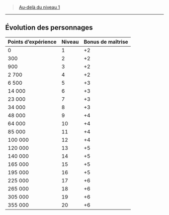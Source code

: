 ﻿---
!GenericItem
Id: beyond1stlevel_hd.md#Évolution-des-personnages
ParentLink: beyond1stlevel_hd.md#au-delà-du-niveau-1
Name: Évolution des personnages
ParentName: Au-delà du niveau 1
NameLevel: 2
Attributes:
  Name: Évolution des personnages
  Markdown: >+
    ## <!--Name-->Évolution des personnages<!--/Name-->


    |Points d’expérience|Niveau|Bonus de maîtrise|

    |---|---|---|

    |0|1|+2|

    |300|2|+2|

    |900|3|+2|

    |2 700|4|+2|

    |6 500|5|+3|

    |14 000|6|+3|

    |23 000|7|+3|

    |34 000|8|+3|

    |48 000|9|+4|

    |64 000|10|+4|

    |85 000|11|+4|

    |100 000|12|+4|

    |120 000|13|+5|

    |140 000|14|+5|

    |165 000|15|+5|

    |195 000|16|+5|

    |225 000|17|+6|

    |265 000|18|+6|

    |305 000|19|+6|

    |355 000|20|+6|

AttributesDictionary: >+
  Name: Évolution des personnages

  Markdown: >+

    ## <!--Name-->Évolution des personnages<!--/Name-->





    |Points d’expérience|Niveau|Bonus de maîtrise|



    |---|---|---|



    |0|1|+2|



    |300|2|+2|



    |900|3|+2|



    |2 700|4|+2|



    |6 500|5|+3|



    |14 000|6|+3|



    |23 000|7|+3|



    |34 000|8|+3|



    |48 000|9|+4|



    |64 000|10|+4|



    |85 000|11|+4|



    |100 000|12|+4|



    |120 000|13|+5|



    |140 000|14|+5|



    |165 000|15|+5|



    |195 000|16|+5|



    |225 000|17|+6|



    |265 000|18|+6|



    |305 000|19|+6|



    |355 000|20|+6|



---
> [Au-delà du niveau 1](hd_beyond1stlevel.md)

---

## Évolution des personnages

|Points d’expérience|Niveau|Bonus de maîtrise|
|---|---|---|
|0|1|+2|
|300|2|+2|
|900|3|+2|
|2 700|4|+2|
|6 500|5|+3|
|14 000|6|+3|
|23 000|7|+3|
|34 000|8|+3|
|48 000|9|+4|
|64 000|10|+4|
|85 000|11|+4|
|100 000|12|+4|
|120 000|13|+5|
|140 000|14|+5|
|165 000|15|+5|
|195 000|16|+5|
|225 000|17|+6|
|265 000|18|+6|
|305 000|19|+6|
|355 000|20|+6|

